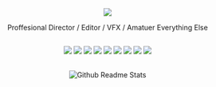 <div align="center">
  <img src="https://user-images.githubusercontent.com/38870317/161859982-9cb106c8-6692-4aad-a4ca-5073854ad6a4.png">
</div>
<p align="center">Proffesional Director / Editor / VFX / Amatuer Everything Else</p>
<h2 align="center"></h2>
<div align="center">
  <a href="https://chrischampeau.com" target="_blank"><img src="https://img.shields.io/badge/website-000000?style=for-the-badge&logo=About.me&logoColor=white"></a> <a href="https://github.com/chrisjameschamp" target="_blank"><img src="https://img.shields.io/badge/GitHub-100000?style=for-the-badge&logo=github&logoColor=white"></a> <a href="https://www.instagram.com/chrisjameschamp/" target="_blank"><img src="https://img.shields.io/badge/Instagram-E4405F?style=for-the-badge&logo=instagram&logoColor=white"></a> <a href="http://linkedin.com/pub/christopher-champeau/a5/966/678" target="_blank"><img src="https://img.shields.io/badge/LinkedIn-0077B5?style=for-the-badge&logo=linkedin&logoColor=white"></a> <a href="https://www.reddit.com/user/semaj4712" target="_blank"><img src="https://img.shields.io/badge/Reddit-FF4500?style=for-the-badge&logo=reddit&logoColor=white"></a> <a href="https://stackoverflow.com/users/1013774/chris-james-champeau" target="_blank"><img src="https://img.shields.io/badge/Stack_Overflow-FE7A16?style=for-the-badge&logo=stack-overflow&logoColor=white"></a> <a href="https://twitter.com/ChrisJamesChamp" target="_blank"><img src="https://img.shields.io/badge/Twitter-1DA1F2?style=for-the-badge&logo=twitter&logoColor=white"></a> <a href="https://twitch.tv/champdrivescars" target="_blank"><img src="https://img.shields.io/badge/Twitch-9146FF?style=for-the-badge&logo=twitch&logoColor=white"></a> <a href="mailto:champ@chrischampeau.com" target="_blank"><img src="https://img.shields.io/badge/Gmail-D14836?style=for-the-badge&logo=gmail&logoColor=white"></a>
</div>
<h2 align="center"></h2>
<div align="center">
  
  ![Github Readme Stats](https://github-readme-stats.vercel.app/api?username=chrisjameschamp&show_icons=true&hide_border=true&theme=codeSTACKr)
    
</div>
